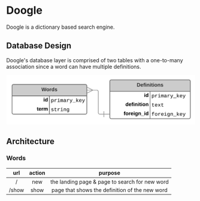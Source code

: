 # Doogle
Doogle is a dictionary based search engine. 

## Database Design
Doogle's database layer is comprised of two tables with a one-to-many association since a 
word can have multiple definitions. 

![Database Design](/app/assets/images/documentation/database_design.png)

## Architecture
### Words

url | action | purpose
:---: | :---: | :---:
/ | new | the landing page & page to search for new word
/show | show | page that shows the definition of the new word
 
 